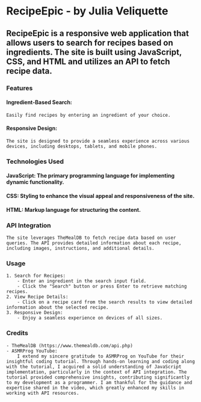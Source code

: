 # RecipeEpic - by Julia Veliquette

## RecipeEpic is a responsive web application that allows users to search for recipes based on ingredients. The site is built using JavaScript, CSS, and HTML and utilizes an API to fetch recipe data.

### Features
#### Ingredient-Based Search:
    Easily find recipes by entering an ingredient of your choice.
#### Responsive Design:
    The site is designed to provide a seamless experience across various devices, including desktops, tablets, and mobile phones.

### Technologies Used
#### JavaScript: The primary programming language for implementing dynamic functionality.
#### CSS: Styling to enhance the visual appeal and responsiveness of the site.
#### HTML: Markup language for structuring the content.

### API Integration
    The site leverages TheMealDB to fetch recipe data based on user queries. The API provides detailed information about each recipe, including images, instructions, and additional details.

### Usage
    1. Search for Recipes:
        - Enter an ingredient in the search input field.
        - Click the "Search" button or press Enter to retrieve matching recipes.
    2. View Recipe Details:
        - Click on a recipe card from the search results to view detailed information about the selected recipe.
    3. Responsive Design:
        - Enjoy a seamless experience on devices of all sizes.

### Credits
    - TheMealDB (https://www.themealdb.com/api.php)
    - ASMRProg YouTube:
        I extend my sincere gratitude to ASMRProg on YouTube for their insightful coding tutorial. Through hands-on learning and coding along with the tutorial, I acquired a solid understanding of JavaScript implementation, particularly in the context of API integration. The tutorial provided comprehensive insights, contributing significantly to my development as a programmer. I am thankful for the guidance and expertise shared in the video, which greatly enhanced my skills in working with API resources.
